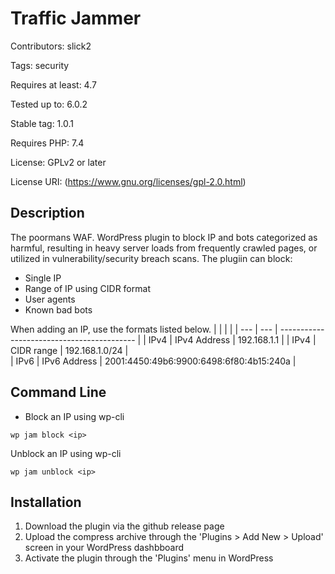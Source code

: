 # Traffic Jammer
Contributors: slick2

Tags: security

Requires at least: 4.7

Tested up to: 6.0.2

Stable tag: 1.0.1

Requires PHP: 7.4

License: GPLv2 or later

License URI: (https://www.gnu.org/licenses/gpl-2.0.html)

## Description

The poormans WAF.  WordPress plugin to block IP and bots categorized as harmful, resulting in heavy server loads from frequently crawled pages, or utilized in vulnerability/security breach scans.  The plugiin can block:

- Single IP
- Range of IP using CIDR format
- User agents 
- Known bad bots

When adding an IP, use the formats listed below.
|      |                 |                                            |
| ---  | ---             | ------------------------------------------ |
| IPv4 |	IPv4 Address |	192.168.1.1                               |
| IPv4 |	CIDR range	 |  192.168.1.0/24                            |  
| IPv6 |    IPv6 Address |	2001:4450:49b6:9900:6498:6f80:4b15:240a   |

## Command Line
- Block an IP using wp-cli
```
wp jam block <ip>
```
Unblock an IP using wp-cli
```
wp jam unblock <ip>
```

## Installation

1. Download the plugin via the github release page
1. Upload the compress archive through the 'Plugins > Add New > Upload' screen in your WordPress dashbboard
1. Activate the plugin through the 'Plugins' menu in WordPress 